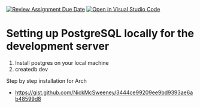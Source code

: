 [![Review Assignment Due Date](https://classroom.github.com/assets/deadline-readme-button-24ddc0f5d75046c5622901739e7c5dd533143b0c8e959d652212380cedb1ea36.svg)](https://classroom.github.com/a/QpCtzJAE)
[![Open in Visual Studio Code](https://classroom.github.com/assets/open-in-vscode-718a45dd9cf7e7f842a935f5ebbe5719a5e09af4491e668f4dbf3b35d5cca122.svg)](https://classroom.github.com/online_ide?assignment_repo_id=15056419&assignment_repo_type=AssignmentRepo)


# Setting up PostgreSQL locally for the development server
1. Install postgres on your local machine
2. createdb dev

Step by step installation for Arch
- https://gist.github.com/NickMcSweeney/3444ce99209ee9bd9393ae6ab48599d8
